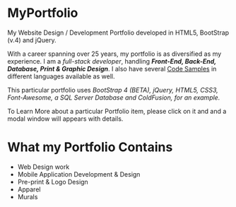 # MyPortfolio
My Website Design / Development Portfolio developed in HTML5, BootStrap (v.4) and jQuery.


With a career spanning over 25 years, my portfolio is as diversified as my experience. I am a <em>full-stack developer</em>, handling <strong><em>Front-End, Back-End, Database, Print &amp; Graphic Design</em></strong>. I also have several 
				            <a href="http://github.com/cfmaniac/" target="_blank">Code Samples</a> in different languages available as well.</p>
				            <p>This particular portfolio uses <em>BootStrap 4 (BETA), jQuery, HTML5, CSS3, Font-Awesome, a SQL Server Database and ColdFusion, for an example.</em></p>
				            <p>To Learn More about a particular Portfolio item, please click on it and and a modal window will appears with details.
				            
# What my Portfolio Contains
* Web Design work
* Mobile Application Development & Design				            
* Pre-print & Logo Design
* Apparel
* Murals
